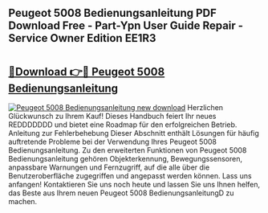## Peugeot 5008 Bedienungsanleitung PDF Download Free - Part-Ypn User Guide Repair - Service Owner Edition EE1R3

# <h2><a href="http://df5msq.blite.top/?on=Peugeot+5008+Bedienungsanleitung">🔗Download 👉🔴 Peugeot 5008 Bedienungsanleitung</a></h2>

[![Peugeot 5008 Bedienungsanleitung new download](https://i.imgur.com/lujVjoI.png)](http://df5msq.blite.top/?on=Peugeot+5008+Bedienungsanleitung)
Herzlichen Glückwunsch zu Ihrem Kauf! Dieses Handbuch feiert Ihr neues REDDDDDDD und bietet eine Roadmap für den erfolgreichen Betrieb. Anleitung zur Fehlerbehebung Dieser Abschnitt enthält Lösungen für häufig auftretende Probleme bei der Verwendung Ihres Peugeot 5008 Bedienungsanleitung. Zu den erweiterten Funktionen von Peugeot 5008 Bedienungsanleitung gehören Objekterkennung, Bewegungssensoren, anpassbare Warnungen und Fernzugriff, auf die alle über die Benutzeroberfläche zugegriffen und angepasst werden können. Lass uns anfangen! Kontaktieren Sie uns noch heute und lassen Sie uns Ihnen helfen, das Beste aus Ihrem neuen Peugeot 5008 BedienungsanleitungD zu machen.
